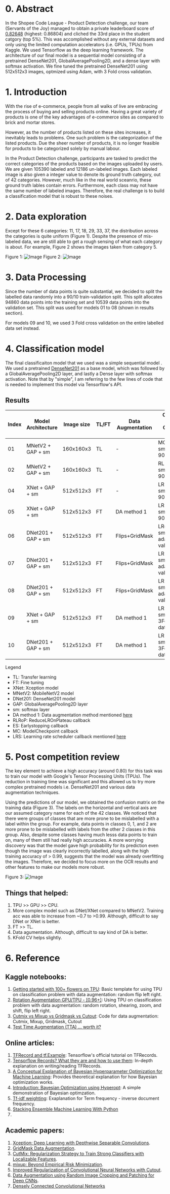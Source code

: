# 0. Abstract
In the Shopee Code League - Product Detection challenge, our team (Servants of the Joy) managed to obtain a private leaderboard score of [0.82648](https://www.kaggle.com/c/shopee-product-detection-student/leaderboard) (highest: 0.86804) and cliched the 33rd place in the student catgory (top 5%). 
This was accomplished without any external datasets and only using the limited computation accelerators (i.e. GPUs, TPUs) from Kaggle.
We used Tensorflow as the deep learning framework.
The architecture of our final model is a sequential model consisting of a pretrained DenseNet201, GlobalAveragePooling2D, and a dense layer with softmax activation. We fine tuned the pretrained DenseNet201 using 512x512x3 images, optmized using Adam, with 3 Fold cross validation.

# 1. Introduction
With the rise of e-commerce, people from all walks of live are embracing the process of buying and selling products online. Having a great variety of products is one of the key advantages of e-commerce sites as compared to brick and mortar stores. 

However, as the number of products listed on these sites increases, it inevitably leads to problems. One such problem is the categorization of the listed products. Due the sheer number of products, it is no longer feasible for products to be categorized solely by manual labour.

In the Product Detection challenge, participants are tasked to predict the correct categories of the products based on the images uploaded by users. 
We are given 105390 labeled and 12186 un-labeled images. 
Each labeled image is also given a integer value to denote its ground truth category, out of 42 categories.
However, much like in the real world sceanrio, these ground truth lables contain errors.
Furthermore, each class may not have the same number of labeled images.
Therefore, the real challenge is to build a classification model that is robust to these noises.

# 2. Data exploration

Except for these 6 categories: 11, 17, 18, 29, 33, 37, the distribution across the categories is quite uniform (Figure 1). Despite the presence of mis-labeled data, we are still able to get a rough sensing of what each category is about. For example, Figure 2 shows the images taken from category 5.

Figure 1:
![Image](images/distribution_of_product_categories_in_labeled_data.png)
Figure 2:
![Image](images/sample_images.png)

# 3. Data Processing
Since the number of data points is quite substantial, we decided to split the labelled data randomly into a 90/10 train-validation split. 
This split allocates 94860 data points into the training set and 10539 data points into the validation set. 
This split was used for models 01 to 08 (shown in results section).

For models 09 and 10, we used 3 Fold cross validation on the entire labelled data set instead.

# 4. Classification model
The final classificaiton model that we used was a simple sequential model .
We used a pretrained [DenseNet201](https://www.tensorflow.org/api_docs/python/tf/keras/applications/DenseNet201) as a base model, which was followed by a GlobalAveragePooling2D layer, and lastly a Dense layer with softmax activation. Note that by "simple", I am referring to the few lines of code that is needed to implement this model via Tensorflow's API.

## Results

| Index | Model Architecture | Image size | TL/FT  | Data Augmentation | Callbacks, Label smoothing, Optimizer, Extra feature           |  Validation acc. | 
| ----- | ------------------ | ---------- | -------| ----------------- | -------------------------------------------------------------- | ---------------- |
| 01    | MNetV2 + GAP + sm  | 160x160x3  |  TL    |   -               | MC,label smoothing=0, adam, 90/10 train-val split              | 0.62417          | 
| 02    | MNetV2 + GAP + sm  | 160x160x3  |  TL    |   -               | RLRoP+ES+MC,label smoothing=0, adam, 90/10 train-val split     | 0.66719          | 
| 04    | XNet + GAP + sm    | 512x512x3  |  FT    |   -               | LRS+ES+MC, label smoothing=0, adam, 90/10 train-val split      | 0.79044          |
| 05    | XNet + GAP + sm    | 512x512x3  |  FT    |   DA method 1     | LRS+ES+MC, label smoothing=0, adam, 90/10 train-val split      | 0.80258          |
| 06    | DNet201 + GAP + sm | 512x512x3  |  FT    | Flips+GridMask    | LRoP+ES+MC, label smoothing=0.1, adam,90/10 train-val split    | 0.82607          |
| 07    | DNet201 + GAP + sm | 512x512x3  |  FT    | Flips+GridMask    | LRS+ES+MC, label smoothing=0.1, adam, 90/10 train-val split    | 0.81604          |
| 08    | DNet201 + GAP + sm | 512x512x3  |  FT    | Flips+GridMask    | LRS+ES+MC, label smoothing=0.2, adam, 90/10 train-val split    | 0.80390          |
| 09    | XNet + GAP + sm    | 512x512x3  |  FT    |   DA method 1     | LRS+ES+MC, label smoothing=0, adam, 3Fold CV, all labeled data | 0.82026          |
| 10    | DNet201 + GAP + sm | 512x512x3  |  FT    |   DA method 1     | LRS+ES+MC, label smoothing=0, adam, 3Fold CV, all labeled data | 0.82581          |

Legend
- TL: Transfer learning
- FT: Fine tuning
- XNet: Xception model
- MNetV2: MobileNetV2 model
- DNet201: DenseNet201 model
- GAP: GlobalAveragePooling2D layer
- sm: softmax layer
- DA method 1: Data augmentation method mentioned [here](https://www.kaggle.com/cdeotte/rotation-augmentation-gpu-tpu-0-96)
- RLRoP: ReduceLROnPlateau callback
- ES: Earlystopping callback
- MC: ModelCheckpoint callback
- LRS: Learning rate scheduler callback mentioned [here](https://www.kaggle.com/mgornergoogle/getting-started-with-100-flowers-on-tpu)

# 5. Post competition review

The key element to achieve a high accuracy (around 0.80) for this task was to train our model with Google's Tensor Processing Units (TPUs). The reduction in training time was significant and this allowed us to try more complex pretrained models i.e. DenseNet201 and various data augmentation techniques.

Using the predictions of our model, we obtained the confusion matrix on the training data (Figure 3). 
The labels on the horizontal and vertical axis are our assumed category name for each of the 42 classes. We noticed that there were groups of classes that are more prone to be mislabelled with a label within the group. 
For example, data points in classes 0, 1, and 2 are more prone to be mislabelled with labels from the other 2 classes in this group. 
Also, despite some classes having much lesss data points to train on, many of them still had really high accuracies. 
A more worrying discovery was that the model gave high probability for its prediction even though the image was clearly incorrectly labelled, along wih the high training accuracy of > 0.99, suggests that the model was already overfitting the images. 
Therefore, we decided to focus more on the OCR results and other features to make our models more robust.

Figure 3:
![Image](images/confusion_matrix.png)

## Things that helped:
1. TPU >> GPU >> CPU.
2. More complex model such as DNet/XNet compared to MNetV2. Training acc was able to increase from ~0.7 to >0.99. Although, difficult to say DNet or XNet is better.
3. FT >> TL.
4. Data agumentation. Although, difficult to say kind of DA is better.
5. KFold CV helps slightly.



# 6. Reference

## Kaggle notebooks:
1. [Getting started with 100+ flowers on TPU](https://www.kaggle.com/mgornergoogle/getting-started-with-100-flowers-on-tpu): Basic template for using TPU on classification problem with data augmentation: random flip left right.
2. [Rotation Augmentation GPU/TPU - [0.96+]](https://www.kaggle.com/cdeotte/rotation-augmentation-gpu-tpu-0-96): Using TPU on classification problem with data augmentation: random rotation, shearing, zoom, and shift, flip left right.
3. [Cutmix vs Mixup vs Gridmask vs Cutout](https://www.kaggle.com/saife245/cutmix-vs-mixup-vs-gridmask-vs-cutout): Code for data augmentation: Cutmix, Mixup, Gridmask, Cutout
4. [Test Time Augmentation (TTA) ... worth it?](https://www.kaggle.com/andrewkh/test-time-augmentation-tta-worth-it)

## Online articles:
1. [TFRecord and tf.Example](https://www.tensorflow.org/tutorials/load_data/tfrecord): Tensorflow's official tutorial on TFRecords.
2. [Tensorflow Records? What they are and how to use them](https://medium.com/mostly-ai/tensorflow-records-what-they-are-and-how-to-use-them-c46bc4bbb564): In-depth explanation on writing/reading TFRecords.
3. [A Conceptual Explanation of Bayesian Hyperparameter Optimization for Machine Learning](https://towardsdatascience.com/a-conceptual-explanation-of-bayesian-model-based-hyperparameter-optimization-for-machine-learning-b8172278050f): Provides theoretical explanation for how Bayesian optimization works.
4. [Introduction: Bayesian Optimization using Hyperopt](https://github.com/WillKoehrsen/hyperparameter-optimization/blob/master/Introduction%20to%20Bayesian%20Optimization%20with%20Hyperopt.ipynb): A simple demonstration of Bayesian optimzation.
5. [Tf-idf weighting](https://nlp.stanford.edu/IR-book/html/htmledition/tf-idf-weighting-1.html): Exaplanation for Term frequency - inverse document frequency.
6. [Stacking Ensemble Machine Learning With Python](https://machinelearningmastery.com/stacking-ensemble-machine-learning-with-python/)
7. 

## Academic papers:
1. [Xception: Deep Learning with Depthwise Separable Convolutions](https://arxiv.org/abs/1610.02357).
2. [GridMask Data Augmentation](https://arxiv.org/abs/2001.04086).
3. [CutMix: Regularization Strategy to Train Strong Classifiers with Localizable Features](https://arxiv.org/abs/1905.04899).
4. [mixup: Beyond Empirical Risk Minimization](https://arxiv.org/abs/1905.04899).
5. [Improved Regularization of Convolutional Neural Networks with Cutout](https://arxiv.org/abs/1708.04552.pdf).
6. [Data Augmentation using Random Image Cropping and Patching for Deep CNNs](https://arxiv.org/abs/1811.09030).
7. [Densely Connected Convolutional Networks](https://arxiv.org/abs/1608.06993)


